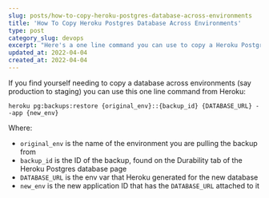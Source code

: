 ```yaml
---
slug: posts/how-to-copy-heroku-postgres-database-across-environments
title: 'How To Copy Heroku Postgres Database Across Environments'
type: post
category_slug: devops
excerpt: "Here's a one line command you can use to copy a Heroku Postgres database backup to a database in another environment."
updated_at: 2022-04-04
created_at: 2022-04-04
---
```


If you find yourself needing to copy a database across environments (say production to staging) you can use this one line command from Heroku:

```
heroku pg:backups:restore {original_env}::{backup_id} {DATABASE_URL} --app {new_env}
```

Where:

- `original_env` is the name of the environment you are pulling the backup from
- `backup_id` is the ID of the backup, found on the Durability tab of the Heroku Postgres database page
- `DATABASE_URL` is the env var that Heroku generated for the new database
- `new_env` is the new application ID that has the `DATABASE_URL` attached to it